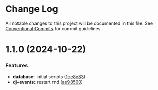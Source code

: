 # Change Log

All notable changes to this project will be documented in this file.
See [Conventional Commits](https://conventionalcommits.org) for commit guidelines.

# 1.1.0 (2024-10-22)

### Features

-   **database:** initial scripts ([1ce8e83](https://github.com/paulAlexSerban/wbk--mern-playground/commit/1ce8e833e674c35c1bf80dbc493cad03a5c8ea54))
-   **dj-events:** restart rnd ([ae98500](https://github.com/paulAlexSerban/wbk--mern-playground/commit/ae98500ba5adf47e8475275cdb92e176e24a2459))
